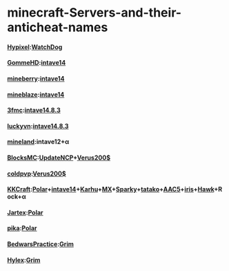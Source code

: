 # minecraft-Servers-and-their-anticheat-names

#### [Hypixel](ilovehack.hypixel.io):[WatchDog](https://support.hypixel.net/hc/en-us/articles/360019613300-About-the-Hypixel-Watchdog-System)
#### [GommeHD](gommeHD.net):[intave14](https://intave.ac/frontpage)
#### [mineberry](mc.mineberry.org):[intave14](https://intave.ac/frontpage)
#### [mineblaze](mineblaze.ru):[intave14](https://intave.ac/frontpage)
#### [3fmc](3fmc.com):[intave14.8.3](https://intave.ac/frontpage)
#### [luckyvn](mc.luckyvn.com):[intave14.8.3](https://intave.ac/frontpage)
#### [mineland](mc.mineland.net):intave12+α
#### [BlocksMC](ccc.blocksmc.com):[UpdateNCP](https://github.com/Updated-NoCheatPlus/NoCheatPlus)+[Verus200$](https://verus.ac/)
#### [coldpvp](play.coldnetwork.net):[Verus200$](https://verus.ac/)
#### [KKCraft](mc.163mc.cn):[Polar](https://polar.top/)+[intave14](https://intave.ac/frontpage)+[Karhu](https://www.karhu.ac/)+[MX](https://www.spigotmc.org/resources/mx-anticheat-killaura-aim-detection-1-8-1-21.123341/)+[Sparky](https://builtbybit.com/threads/60-sparky-anti-cheat-advanced-unique-unmatched-the-only-anti-cheat-you-will-ever-need.603663/)+[tatako](https://bbs.hezhongkj.top/forum.php?mod=viewthread&tid=376)+[AAC5](https://nullforums.net/resources/aac-advanced-anti-cheat-hack-kill-aura-blocker.694/)+[iris](https://www.spigotmc.org/resources/iris-anticheat-advanced-cheat-detection-antivpn-1-8-1-13.53721/)+[Hawk](https://www.spigotmc.org/resources/hawk-anticheat-mc-1-7-10-1-8-8.40343/)+Rock+α
#### [Jartex](jartex.fun):[Polar](https://polar.top/)
#### [pika](pika.host):[Polar](https://polar.top/)
#### [BedwarsPractice](BedwarsPractice.club):[Grim](https://grim.ac/)
#### [Hylex](hylex.gg):[Grim](https://grim.ac/)
